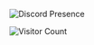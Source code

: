 <p align="left">
  <img src="https://lanyard.cnrad.dev/api/984159948516782080" alt="Discord Presence" />
</p>

<p align="left">
  <img src="https://komarev.com/ghpvc/?username=qwertikal&label=Visitors&color=blue&style=flat-square" alt="Visitor Count" />
</p>
